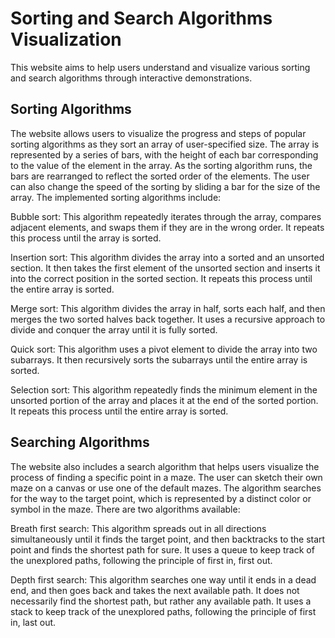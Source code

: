 # Sorting and Search Algorithms Visualization
This website aims to help users understand and visualize various sorting and search algorithms through interactive demonstrations.

## Sorting Algorithms

The website allows users to visualize the progress and steps of popular sorting algorithms as they sort an array of user-specified size. The array is represented by a series of bars, with the height of each bar corresponding to the value of the element in the array. As the sorting algorithm runs, the bars are rearranged to reflect the sorted order of the elements. The user can also change the speed of the sorting by sliding a bar for the size of the array. The implemented sorting algorithms include:

Bubble sort: This algorithm repeatedly iterates through the array, compares adjacent elements, and swaps them if they are in the wrong order. It repeats this process until the array is sorted.

Insertion sort: This algorithm divides the array into a sorted and an unsorted section. It then takes the first element of the unsorted section and inserts it into the correct position in the sorted section. It repeats this process until the entire array is sorted.

Merge sort: This algorithm divides the array in half, sorts each half, and then merges the two sorted halves back together. It uses a recursive approach to divide and conquer the array until it is fully sorted.

Quick sort: This algorithm uses a pivot element to divide the array into two subarrays. It then recursively sorts the subarrays until the entire array is sorted.

Selection sort: This algorithm repeatedly finds the minimum element in the unsorted portion of the array and places it at the end of the sorted portion. It repeats this process until the entire array is sorted.

## Searching Algorithms

The website also includes a search algorithm that helps users visualize the process of finding a specific point in a maze. The user can sketch their own maze on a canvas or use one of the default mazes. The algorithm searches for the way to the target point, which is represented by a distinct color or symbol in the maze. There are two algorithms available:

Breath first search: This algorithm spreads out in all directions simultaneously until it finds the target point, and then backtracks to the start point and finds the shortest path for sure. It uses a queue to keep track of the unexplored paths, following the principle of first in, first out.

Depth first search: This algorithm searches one way until it ends in a dead end, and then goes back and takes the next available path. It does not necessarily find the shortest path, but rather any available path. It uses a stack to keep track of the unexplored paths, following the principle of first in, last out.
